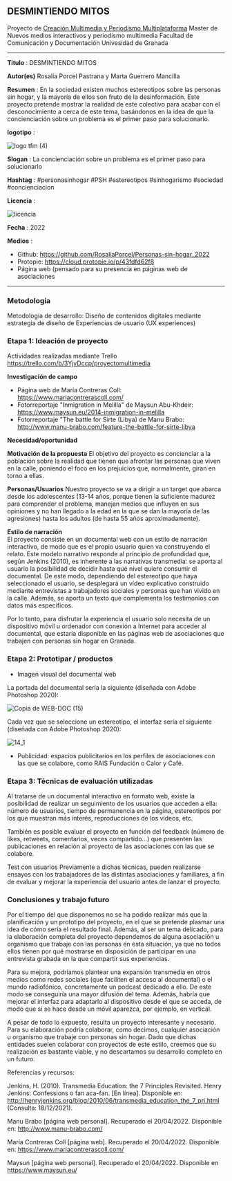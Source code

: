 ## DESMINTIENDO MITOS  


Proyecto de [Creación Multimedia y Periodismo Multiplataforma](https://github.com/mgea/PeriodismoMultimedia)
Master de Nuevos medios interactivos y periodismo multimedia
Facultad de Comunicación y Documentación
Univesidad de Granada  

----

**Titulo** : DESMINTIENDO MITOS

**Autor(es)** Rosalía Porcel Pastrana y Marta Guerrero Mancilla

**Resumen** : En la sociedad existen muchos estereotipos sobre las personas sin hogar, y la mayoría de ellos son fruto de la desinformación. Este proyecto pretende mostrar la realidad de este colectivo para acabar con el desconocimiento a cerca de este tema, basándonos en la idea de que la concienciación sobre un problema es el primer paso para solucionarlo. 

**logotipo** :


![logo tfm (4)](https://user-images.githubusercontent.com/102685922/164255686-cb8b853f-1751-4a83-b385-6cf0d5f54013.png) 

**Slogan** : La concienciación sobre un problema es el primer paso para solucionarlo

**Hashtag** : #personasinhogar #PSH #estereotipos #sinhogarismo #sociedad #concienciacion 

**Licencia** : 


![licencia](https://user-images.githubusercontent.com/102685922/164268893-6ea84253-1f55-4f9e-9d3c-dd0d3aafdb49.jpg)

**Fecha** : 2022

**Medios** : 

* Github: https://github.com/RosaliaPorcel/Personas-sin-hogar_2022
* Protopie: https://cloud.protopie.io/p/43fdfd62f8
* Página web (pensado para su presencia en páginas web de asociaciones 



--- 

### Metodología

Metodología de desarrollo: Diseño de contenidos digitales mediante estrategia de diseño de Experiencias de usuario (UX experiences) 

### Etapa 1: Ideación de proyecto 

Actividades realizadas mediante Trello https://trello.com/b/3YjvDccp/proyectomultimedia

**Investigación de campo**   

* Página web de María Contreras Coll: https://www.mariacontrerascoll.com/ 
* Fotorreportaje "Inmigration in Melilla" de Maysun Abu-Khdeir: https://www.maysun.eu/2014-inmigration-in-melilla 
* Fotorreportaje "The battle for Sirte (Libya) de Manu Brabo: http://www.manu-brabo.com/feature-the-battle-for-sirte-libya 


**Necesidad/oportunidad** 

**Motivación de la propuesta**
El objetivo del proyecto es concienciar a la población sobre la realidad que tienen que afrontar las personas que viven en la calle, poniendo el foco en los prejuicios que, normalmente, giran en torno a ellas. 

**Personas/Usuarios** 
Nuestro proyecto se va a dirigir a un target que abarca desde los adolescentes (13-14 años, porque tienen la suficiente madurez para comprender el problema, manejan medios que influyen en sus opiniones y no han llegado a la edad en la que se dan la mayoría de las agresiones) hasta los adultos (de hasta 55 años aproximadamente).

**Estilo de narración**  
El proyecto consiste en un documental web con un estilo de narración interactivo, de modo que es el propio usuario quien va construyendo el relato. Este modelo narrativo responde al principio de profundidad que, según Jenkins (2010), es inherente a las narrativas transmedia: se aporta al usuario la posibilidad de decidir hasta qué nivel quiere consumir el documental. De este modo, dependiendo del estereotipo que haya seleccionado el usuario, se desplegará un vídeo explicativo construido mediante entrevistas a trabajadores sociales y personas que han vivido en la calle. Además, se aporta un texto que complementa los testimonios con datos más específicos.

Por lo tanto, para disfrutar la experiencia el usuario solo necesita de un dispositivo móvil u ordenador con conexión a Internet para acceder al documental, que estaría disponible en las páginas web de asociaciones que trabajen con personas sin hogar en Granada. 




### Etapa 2: Prototipar / productos 


* Imagen visual del documental web

La portada del documental sería la siguiente (diseñada con Adobe Photoshop 2020):

![Copia de WEB-DOC (15)](https://user-images.githubusercontent.com/102685922/164264214-96a4c8b8-84c7-473a-85c1-55f6e353416c.png)

Cada vez que se seleccione un estereotipo, el interfaz sería el siguiente (diseñada con Adobe Photoshop 2020):

![14_1](https://user-images.githubusercontent.com/102685922/164264322-e68f85bd-6ff3-43ec-9dda-d81f352f2d66.png)


* Publicidad: espacios publicitarios en los perfiles de asociaciones con las que se colabore, como RAIS Fundación o Calor y Café.  


### Etapa 3: Técnicas de evaluación utilizadas

Al tratarse de un documental interactivo en formato web, existe la posibilidad de realizar un seguimiento de los usuarios que acceden a ella: número de usuarios, tiempo de permanencia en la página, estereotipos por los que muestran más interés, reproducciones de los vídeos, etc. 

También es posible evaluar el proyecto en función del feedback (número de likes, retweets, comentarios, veces compartido...) que presenten las publicaciones en relación al proyecto de las asociaciones con las que se colabore. 

Test con usuarios
Previamente a dichas técnicas, pueden realizarse ensayos con los trabajadores de las distintas asociaciones y familiares, a fin de evaluar y mejorar la experiencia del usuario antes de lanzar el proyecto. 


### Conclusiones y trabajo futuro


Por el tiempo del que disponemos no se ha podido realizar más que la planificación y un prototipo del proyecto, en el que se pretende plasmar una idea de cómo sería el resultado final. Además, al ser un tema delicado, para la elaboración completa del proyecto dependemos de alguna asociación u organismo que trabaje con las personas en esta situación, ya que no todos ellos tienen por qué mostrarse en disposición de participar en una entrevista grabada en la que compartir sus experiencias.

Para su mejora, podríamos plantear una expansión transmedia en otros medios como redes sociales (que faciliten el acceso al documental) o el mundo radiofónico, concretamente un podcast dedicado a ello. De este modo se conseguiría una mayor difusión del tema. Además, habría que mejorar el interfaz para adaptarlo al dispositivo desde el que se acceda, de modo que si se hace desde un móvil aparezca, por ejemplo, en vertical. 

A pesar de todo lo expuesto, resulta un proyecto interesante y necesario. Para su elaboración podría colaborar, como decimos, cualquier asociación u organismo que trabaje con personas sin hogar. Dado que dichas entidades suelen colaborar con proyectos de este estilo, creemos que su realización es bastante viable, y no descartamos su desarrollo completo en un futuro. 

Referencias y recursos: 

Jenkins, H. (2010). Transmedia Education: the 7 Principles Revisited. Henry Jenkins: Confessions o fan aca-fan. [En línea]. Disponible en: http://henryjenkins.org/blog/2010/06/transmedia_education_the_7_pri.html (Consulta: 18/12/2021).

Manu Brabo [página web personal]. Recuperado el 20/04/2022. Disponible en: http://www.manu-brabo.com/

María Contreras Coll [página web]. Recuperado el 20/04/2022. Disponible en: https://www.mariacontrerascoll.com/

Maysun [página web personal]. Recuperado el 20/04/2022. Disponible en https://www.maysun.eu/


